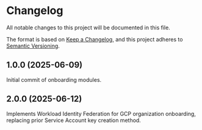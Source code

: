 # Changelog

All notable changes to this project will be documented in this file.

The format is based on [Keep a Changelog](https://keepachangelog.com/en/1.0.0/),
and this project adheres to [Semantic Versioning](https://semver.org/spec/v2.0.0.html).


## 1.0.0 (2025-06-09)

Initial commit of onboarding modules.

## 2.0.0 (2025-06-12)

Implements Workload Identity Federation for GCP organization onboarding, replacing prior Service Account key creation method.